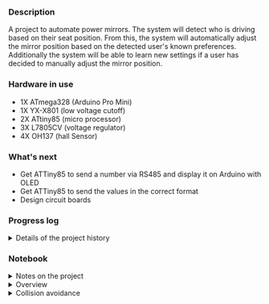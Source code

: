 ### Description 
A project to automate power mirrors. The system will detect who is driving based on their seat position. From this, the system will automatically adjust the mirror position based on the detected user's known preferences. Additionally the system will be able to learn new settings if a user has decided to manually adjust the mirror position. 

### Hardware in use
 * 1X ATmega328 (Arduino Pro Mini)
 * 1X YX-X801 (low voltage cutoff)
 * 2X ATtiny85 (micro processor)
 * 3X L7805CV (voltage regulator)
 * 4X OH137 (hall Sensor)
 
 
### What's next
 * Get ATTiny85 to send a number via RS485 and display it on Arduino with OLED
 * Get ATTiny85 to send the values in the correct format
 * Design circuit boards  
 
### Progress log 
<details>
	<summary>Details of the project history</summary>
	
 * 2021-10-05 Started the GitHub repository
 * 2021-10-06 OLED test with Pro Mini
 * 2021-10-07 Tested transmitting a value from ATtiny85 to ATmega328 over RS485 and displayed with OLED
 * 2021-10-13 Building a RS485 HAT to ease testing
 * 2021-10-18 Got the plotter working
 * 2021-10-18 Monitor hall over serial working fine
 * 2022-09-26 Working on
</details>

### Notebook
<details>
	<summary>Notes on the project</summary>
* Best to have ATTiny85 keep track of count in case ATmega328 misses a count
* Would be nice to see the actual values that got triggered for data monitoring
* RS485 only send a byte so that makes it challenging for sending an int
* Plotting with RS485 seems too slow
</details>

<details>
	<summary>Overview</summary>
 - ProMini is the controller
  * It will detect which diver is in the seat
  * It will detect if the driver has adjusted the mirror
  * It will activate the controls to adjust the mirrors to the correct place
 - ATtiny85 1&2 are the sensors that monitor the position of the mirrors


</details>

<details>
	<summary>Collision avoidance</summary>
 * ProMini is the controller
  * It will detect which diver is in the seat
  * It will detect if the driver has adjusted the mirror
  * It will activate the controls to adjust the mirrors to the correct place
  * Data received
   * The proMini will be receiving a value that is between 0-255 that contains the limit data and count
   * It will know which ATtiney is sending because it will be controlling the power to the mirrors
   * It will also know who is sending because it will have a sensor to detect which way the mirror button is pointing if the user is manually adjusting the mirror position
   * In the case that the magnet stops in front of the hall sensor then the ATtiny will be sending sporadic readings
   * There will need to be some sort of way to filter out this noise or adjust the mirrors a little bit to avoid this
 * ATtiny85 1&2 are the sensors that monitor the position of the mirrors
  * They will send a signal when the limit switches have been activated
  * They will sens a signal when the hall sensors have detected the magnet passing
  * The RS485 sends a byte of data so that 0-255
  * Data sent
   * 100 is limit switch for sensor 1 is hit
   * 200 is limit switch for sensor 2 is hit
   * 150 is 50 rotations on sensor 1 counted
   * 255 is 55 rotations counted on sensor 2
  * The count on sensors is reset after 2 seconds of not seeing the hall sensor move
  * There should be some way to calibrate the threshold for the hall sensor reading
  * When it gets power (car turned on) the ProMini will move the mirrors to their outer limits
  * While this is happening the ATtiny85 will be recording the values detected
  * The ProMini will stop and wait a few seconds
  * When the ATtiny detects that it hasn't moved in a while it will use a filter on the collected data to determine the cutoff threshold
  * This data will be sent to the ProMini for logging and the threshold will be set
  * After this data has been sent the ProMini will know that it is okay to move the mirrors into possition

</details>

